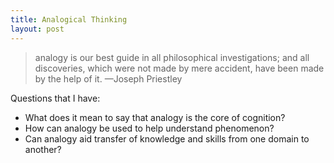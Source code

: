 ```yaml
---
title: Analogical Thinking
layout: post
---
```


> analogy is our best guide in all philosophical investigations; and all
> discoveries, which were not made by mere accident, have been made by the help
> of it. 
<span id="quote-attribute">—Joseph Priestley</span>

Questions that I have:
* What does it mean to say that analogy is the core of cognition?
* How can analogy be used to help understand phenomenon?
* Can analogy aid transfer of knowledge and skills from one domain to another?
  
